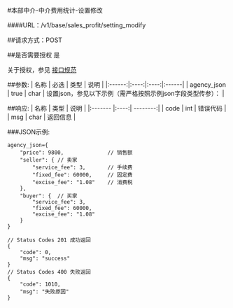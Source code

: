 #本部中介-中介费用统计-设置修改

####URL：/v1/base/sales_profit/setting_modify

##请求方式：POST

##是否需要授权
是

关于授权，参见 [接口规范][1]

##参数:
| 名称 | 必选 | 类型 | 说明 |
|:------:|:----:|:----:|:------|
| agency_json | true  | char | 设置json，参见以下示例（需严格按照示例json字段类型传参）： |

##响应:
| 名称  | 类型  | 说明 |
|:------- |:----:| --------:|
| code    | int  |  错误代码 |
| msg     | char |  返回信息 |

###JSON示例:
```
agency_json={
    "price": 9800,              // 销售额
    "seller": { // 卖家
        "service_fee": 3,       // 手续费
        "fixed_fee": 60000,     // 固定费
        "excise_fee": "1.08"    // 消费税
    },
    "buyer": {  // 买家
        "service_fee": 3,
        "fixed_fee": 60000,
        "excise_fee": "1.08"
    }
}

// Status Codes 201 成功返回
{
    "code": 0,
    "msg": "success"
}
// Status Codes 400 失败返回
{
    "code": 1010,
    "msg": "失败原因"
}
```
[1]: ../read/auth.html
